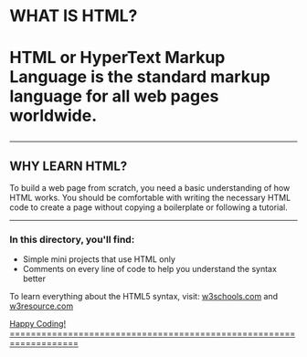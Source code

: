 <h1>WHAT IS HTML?<h1>
<p>HTML or HyperText Markup Language is the standard markup language for all web pages worldwide.</p>
<hr>
<h2>WHY LEARN HTML?</h2>
<p>To build a web page from scratch, you need a basic understanding of how HTML works. You should be comfortable with writing the necessary HTML code to create a page without copying a boilerplate or following a tutorial.</p>
<hr>
<h3>In this directory, you'll find:</h3>
	<ul>
		<li>Simple mini projects that use HTML only
		<li>Comments on every line of code to help you understand the syntax better
	</ul>
<p>To learn everything about the HTML5 syntax, visit: <a href="https://www.w3schools.com/html/default.asp">w3schools.com</a> and <a href="https://www.w3resource.com/html-css-exercise/">w3resource.com</p>
Happy Coding!
===================================================================
